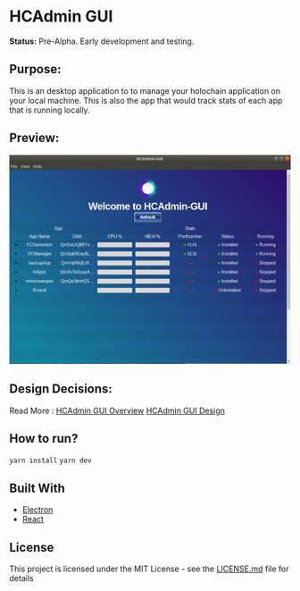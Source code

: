 # HCAdmin GUI
**Status:** Pre-Alpha. Early development and testing.

## Purpose:
This is an desktop application to to manage your holochain application on your local machine. This is also the app that would track stats of each app that is running locally.

## Preview:
![HCAdmin-GUI](/resources/admin-gui-p5.png)

## Design Decisions:
Read More : 
[HCAdmin GUI Overview](https://hackmd.io/VqmACbONT9eBl09E-ikLgA?both)
[HCAdmin GUI Design](https://hackmd.io/UthCJPttSJSkvk_MJquu3A)

## How to run?
`yarn install`
`yarn dev`

## Built With

* [Electron](https://electronjs.org/)
* [React](https://reactjs.org/)

## License

This project is licensed under the MIT License - see the [LICENSE.md](LICENSE.md) file for details
